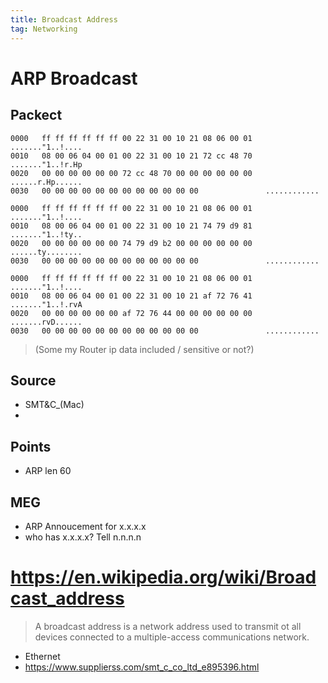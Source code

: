 ```yaml
---
title: Broadcast Address
tag: Networking
---
```


# ARP Broadcast


## Packect

```
0000   ff ff ff ff ff ff 00 22 31 00 10 21 08 06 00 01   ......."1..!....
0010   08 00 06 04 00 01 00 22 31 00 10 21 72 cc 48 70   ......."1..!r.Hp
0020   00 00 00 00 00 00 72 cc 48 70 00 00 00 00 00 00   ......r.Hp......
0030   00 00 00 00 00 00 00 00 00 00 00 00               ............
```

```
0000   ff ff ff ff ff ff 00 22 31 00 10 21 08 06 00 01   ......."1..!....
0010   08 00 06 04 00 01 00 22 31 00 10 21 74 79 d9 81   ......."1..!ty..
0020   00 00 00 00 00 00 74 79 d9 b2 00 00 00 00 00 00   ......ty........
0030   00 00 00 00 00 00 00 00 00 00 00 00               ............
```

```
0000   ff ff ff ff ff ff 00 22 31 00 10 21 08 06 00 01   ......."1..!....
0010   08 00 06 04 00 01 00 22 31 00 10 21 af 72 76 41   ......."1..!.rvA
0020   00 00 00 00 00 00 af 72 76 44 00 00 00 00 00 00   .......rvD......
0030   00 00 00 00 00 00 00 00 00 00 00 00               ............
```

> (Some my Router ip data included / sensitive or not?)


## Source
- SMT&C_(Mac)
-

## Points
- ARP len 60


## MEG
- ARP Annoucement for x.x.x.x
- who has x.x.x.x? Tell n.n.n.n


# https://en.wikipedia.org/wiki/Broadcast_address

> A broadcast address is a network address used to transmit ot all devices connected to a multiple-access communications network.

- Ethernet
- https://www.supplierss.com/smt_c_co_ltd_e895396.html


